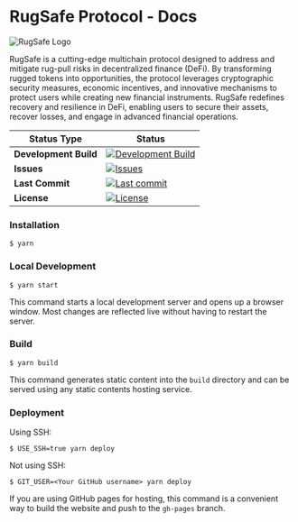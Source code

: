 # RugSafe Protocol - Docs

![RugSafe Logo](https://rugsafe.io/_next/static/media/logo5.7217ba98.png)

RugSafe is a cutting-edge multichain protocol designed to address and mitigate rug-pull risks in decentralized finance (DeFi). By transforming rugged tokens into opportunities, the protocol leverages cryptographic security measures, economic incentives, and innovative mechanisms to protect users while creating new financial instruments. RugSafe redefines recovery and resilience in DeFi, enabling users to secure their assets, recover losses, and engage in advanced financial operations.

| Status Type          | Status                                                                 |
|----------------------|-------------------------------------------------------------------------|
| **Development Build**| [![Development Build](https://github.com/rugsafe/solana-program/actions/workflows/development.yml/badge.svg)](https://github.com/rugsafe/solana-program/actions/workflows/development.yml) |
| **Issues**           | [![Issues](https://img.shields.io/github/issues/rugsafe/solana-program.svg)](https://github.com/rugsafe/solana-program/issues) |
| **Last Commit**      | [![Last commit](https://img.shields.io/github/last-commit/rugsafe/solana-program.svg)](https://github.com/rugsafe/solana-program/commits/main) |
| **License**          | [![License](https://img.shields.io/badge/license-APACHE-blue.svg)](https://github.com/rugsafe/solana-program/blob/main/LICENSE) |


### Installation

```
$ yarn
```

### Local Development

```
$ yarn start
```

This command starts a local development server and opens up a browser window. Most changes are reflected live without having to restart the server.

### Build

```
$ yarn build
```

This command generates static content into the `build` directory and can be served using any static contents hosting service.

### Deployment

Using SSH:

```
$ USE_SSH=true yarn deploy
```

Not using SSH:

```
$ GIT_USER=<Your GitHub username> yarn deploy
```

If you are using GitHub pages for hosting, this command is a convenient way to build the website and push to the `gh-pages` branch.
